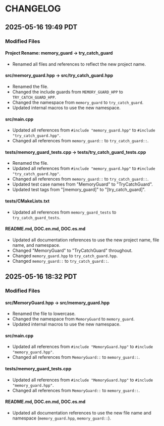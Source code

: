 # CHANGELOG

## 2025-05-16 19:49 PDT

### Modified Files

#### Project Rename: memory_guard → try_catch_guard

- Renamed all files and references to reflect the new project name.

#### src/memory_guard.hpp → src/try_catch_guard.hpp
- Renamed the file.
- Changed the include guards from `MEMORY_GUARD_HPP` to `TRY_CATCH_GUARD_HPP`.
- Changed the namespace from `memory_guard` to `try_catch_guard`.
- Updated internal macros to use the new namespace.

#### src/main.cpp
- Updated all references from `#include "memory_guard.hpp"` to `#include "try_catch_guard.hpp"`.
- Changed all references from `memory_guard::` to `try_catch_guard::`.

#### tests/memory_guard_tests.cpp → tests/try_catch_guard_tests.cpp
- Renamed the file.
- Updated all references from `#include "memory_guard.hpp"` to `#include "try_catch_guard.hpp"`.
- Changed all references from `memory_guard::` to `try_catch_guard::`.
- Updated test case names from "MemoryGuard" to "TryCatchGuard".
- Updated test tags from "[memory_guard]" to "[try_catch_guard]".

#### tests/CMakeLists.txt
- Updated all references from `memory_guard_tests` to `try_catch_guard_tests`.

#### README.md, DOC.en.md, DOC.es.md
- Updated all documentation references to use the new project name, file name, and namespace.
- Changed "MemoryGuard" to "TryCatchGuard" throughout.
- Changed `memory_guard.hpp` to `try_catch_guard.hpp`.
- Changed `memory_guard::` to `try_catch_guard::`.

## 2025-05-16 18:32 PDT

### Modified Files

#### src/MemoryGuard.hpp → src/memory_guard.hpp
- Renamed the file to lowercase.
- Changed the namespace from `MemoryGuard` to `memory_guard`.
- Updated internal macros to use the new namespace.

#### src/main.cpp
- Updated all references from `#include "MemoryGuard.hpp"` to `#include "memory_guard.hpp"`.
- Changed all references from `MemoryGuard::` to `memory_guard::`.

#### tests/memory_guard_tests.cpp
- Updated all references from `#include "MemoryGuard.hpp"` to `#include "memory_guard.hpp"`.
- Changed all references from `MemoryGuard::` to `memory_guard::`.

#### README.md, DOC.en.md, DOC.es.md
- Updated all documentation references to use the new file name and namespace (`memory_guard.hpp`, `memory_guard::`).